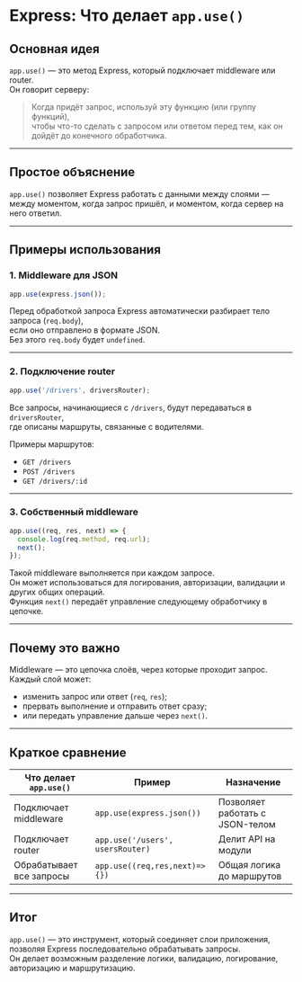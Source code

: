 # Express: Что делает `app.use()`

## Основная идея

`app.use()` — это метод Express, который подключает middleware или router.  
Он говорит серверу:

> Когда придёт запрос, используй эту функцию (или группу функций),  
> чтобы что-то сделать с запросом или ответом перед тем, как он дойдёт до конечного обработчика.

---

## Простое объяснение

`app.use()` позволяет Express работать с данными между слоями —  
между моментом, когда запрос пришёл, и моментом, когда сервер на него ответил.

---

## Примеры использования

### 1. Middleware для JSON
```ts
app.use(express.json());
```

Перед обработкой запроса Express автоматически разбирает тело запроса (`req.body`),  
если оно отправлено в формате JSON.  
Без этого `req.body` будет `undefined`.

---

### 2. Подключение router
```ts
app.use('/drivers', driversRouter);
```

Все запросы, начинающиеся с `/drivers`, будут передаваться в `driversRouter`,  
где описаны маршруты, связанные с водителями.

Примеры маршрутов:
- `GET /drivers`
- `POST /drivers`
- `GET /drivers/:id`

---

### 3. Собственный middleware
```ts
app.use((req, res, next) => {
  console.log(req.method, req.url);
  next();
});
```

Такой middleware выполняется при каждом запросе.  
Он может использоваться для логирования, авторизации, валидации и других общих операций.  
Функция `next()` передаёт управление следующему обработчику в цепочке.

---

## Почему это важно

Middleware — это цепочка слоёв, через которые проходит запрос.  
Каждый слой может:
- изменить запрос или ответ (`req`, `res`);
- прервать выполнение и отправить ответ сразу;
- или передать управление дальше через `next()`.

---

## Краткое сравнение

| Что делает `app.use()` | Пример | Назначение |
|------------------------|---------|-------------|
| Подключает middleware | `app.use(express.json())` | Позволяет работать с JSON-телом |
| Подключает router | `app.use('/users', usersRouter)` | Делит API на модули |
| Обрабатывает все запросы | `app.use((req,res,next)=>{})` | Общая логика до маршрутов |

---

## Итог

`app.use()` — это инструмент, который соединяет слои приложения,  
позволяя Express последовательно обрабатывать запросы.  
Он делает возможным разделение логики, валидацию, логирование, авторизацию и маршрутизацию.
